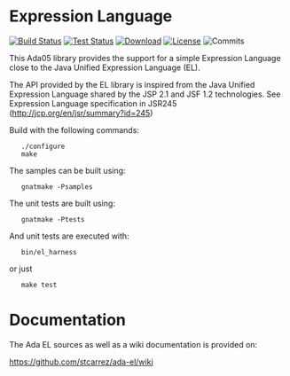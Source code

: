 # Expression Language

[![Build Status](https://img.shields.io/jenkins/s/http/jenkins.vacs.fr/Ada%20EL.svg)](http://jenkins.vacs.fr/job/Ada%20EL/)
[![Test Status](https://img.shields.io/jenkins/t/http/jenkins.vacs.fr/Ada%20EL.svg)](http://jenkins.vacs.fr/job/Ada%20EL/)
[![Download](https://img.shields.io/badge/download-1.6.0-brightgreen.svg)](http://download.vacs.fr/ada-el/ada-el-1.6.0.tar.gz)
[![License](http://img.shields.io/badge/license-APACHE2-blue.svg)](LICENSE)
![Commits](https://img.shields.io/github/commits-since/stcarrez/ada-el/1.6.0.svg)

This Ada05 library provides the support for a simple Expression Language
close to the Java Unified Expression Language (EL).

The API provided by the EL library is inspired from the Java
Unified Expression Language shared by the JSP 2.1 and JSF 1.2 technologies.
See Expression Language specification in JSR245
(http://jcp.org/en/jsr/summary?id=245)

Build with the following commands:
```
   ./configure
   make
```

The samples can be built using:
```
   gnatmake -Psamples
```
   
The unit tests are built using:
```
   gnatmake -Ptests
```

And unit tests are executed with:
```
   bin/el_harness
```
or just
```
   make test
```
# Documentation

The Ada EL sources as well as a wiki documentation is provided on:

   https://github.com/stcarrez/ada-el/wiki


